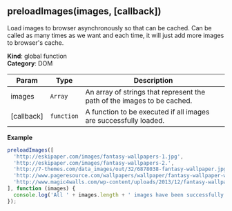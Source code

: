 <a name="preloadImages"></a>

## preloadImages(images, [callback])
Load images to browser asynchronously so that can be cached.
Can be called as many times as we want and each time, it will just add more images to browser's cache.

**Kind**: global function  
**Category**: DOM  

| Param | Type | Description |
| --- | --- | --- |
| images | <code>Array</code> | An array of strings that represent the path of the images to be cached. |
| [callback] | <code>function</code> | A function to be executed if all images are successfully loaded. |

**Example**  
```js
preloadImages([
  'http://eskipaper.com/images/fantasy-wallpapers-1.jpg',
  'http://eskipaper.com/images/fantasy-wallpapers-2.',
  'http://7-themes.com/data_images/out/32/6878038-fantasy-wallpaper.jpg',
  'http://www.pageresource.com/wallpapers/wallpaper/fantasy-wallpaper-wallpapers.jpg',
  'http://www.magic4walls.com/wp-content/uploads/2013/12/fantasy-wallpaper-castle-wallpapers-array-wallwuzz-hd-wallpaper-4802.jpg'
], function (images) {
  console.log('All ' + images.length + ' images have been successfully loaded.');
});
```
